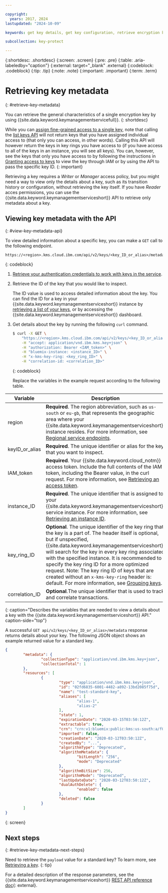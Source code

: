 ```yaml
---

copyright:
  years: 2017, 2024
lastupdated: "2024-10-09"

keywords: get key details, get key configuration, retrieve encryption key details

subcollection: key-protect

---
```


{:shortdesc: .shortdesc}
{:screen: .screen}
{:pre: .pre}
{:table: .aria-labeledby="caption"}
{:external: target="_blank" .external}
{:codeblock: .codeblock}
{:tip: .tip}
{:note: .note}
{:important: .important}
{:term: .term}

# Retrieving key metadata
{: #retrieve-key-metadata}

You can retrieve the general characteristics of a single encryption key by using
{{site.data.keyword.keymanagementservicefull}}.
{: shortdesc}

While you can [assign fine-grained access to a single key](/docs/key-protect?topic=key-protect-grant-access-keys#grant-access-key-level), note that calling the [list keys API](/apidocs/key-protect#getkeys) will not return keys that you have assigned individual access to (that only you can access, in other words). Calling this API will however return the keys in key rings you have access to (if you have access to all of the keys in an instance, you will see all keys). You can, however, see the keys that only you have access to by following the instructions in [Granting access to keys](/docs/key-protect?topic=key-protect-grant-access-keys) to view the key through IAM or by using the API to pass the specific key ID.
{: important}

Retrieving a key requires a _Writer_ or _Manager_ access policy, but you might need a way to view only the details about a key, such as its transition history or configuration, without retrieving the key itself. If you have _Reader_ acces permissions, you can use the {{site.data.keyword.keymanagementserviceshort}} API to retrieve only metadata about a key.

## Viewing key metadata with the API
{: #view-key-metadata-api}

To view detailed information about a specific key, you can make a `GET` call to
the following endpoint.

```plaintext
https://<region>.kms.cloud.ibm.com/api/v2/keys/<key_ID_or_alias>/metadata
```
{: codeblock}

1. [Retrieve your authentication credentials to work with keys in the service](/docs/key-protect?topic=key-protect-set-up-api).

2. Retrieve the ID of the key that you would like to inspect.

    The ID value is used to access detailed information about the key. You can
    find the ID for a key in your
    {{site.data.keyword.keymanagementserviceshort}} instance by
    [retrieving a list of your keys](/docs/key-protect?topic=key-protect-view-keys),
    or by accessing the {{site.data.keyword.keymanagementserviceshort}}
    dashboard.

3. Get details about the key by running the following `curl` command.

    ```sh
    $ curl -X GET \
        "https://<region>.kms.cloud.ibm.com/api/v2/keys/<key_ID_or_alias>/metadata" \
        -H "accept: application/vnd.ibm.kms.key+json" \
        -H "authorization: Bearer <IAM_token>" \
        -H "bluemix-instance: <instance_ID>" \
        -H "x-kms-key-ring: <key_ring_ID>" \
        -H "correlation-id: <correlation_ID>"
    ```
    {: codeblock}

    Replace the variables in the example request according to the following
    table.

|Variable|Description|
|--- |--- |
|region|**Required**. The region abbreviation, such as `us-south` or `eu-gb`, that represents the geographic area where your {{site.data.keyword.keymanagementserviceshort}} instance resides. For more information, see [Regional service endpoints](/docs/key-protect?topic=key-protect-regions#service-endpoints).|
|keyID_or_alias|**Required**. The unique identifier or alias for the key that you want to inspect.|
|IAM_token|**Required**. Your {{site.data.keyword.cloud_notm}} access token. Include the full contents of the IAM token, including the Bearer value, in the curl request. For more information, see [Retrieving an access token](/docs/key-protect?topic=key-protect-retrieve-access-token).|
|instance_ID|**Required**. The unique identifier that is assigned to your {{site.data.keyword.keymanagementserviceshort}} service instance. For more information, see [Retrieving an instance ID](/docs/key-protect?topic=key-protect-retrieve-instance-ID).|
|key_ring_ID|**Optional**. The unique identifier of the key ring that the key is a part of. The header itself is optional, but if unspecified, {{site.data.keyword.keymanagementserviceshort}} will search for the key in every key ring associated with the specified instance. It is recommended to specify the key ring ID for a more optimized request. Note: The key ring ID of keys that are created without an `x-kms-key-ring` header is: default. For more information, see [Grouping keys](/docs/key-protect?topic=key-protect-grouping-keys).|
|correlation_ID|**Optional**.The unique identifier that is used to track and correlate transactions.|
{: caption="Describes the variables that are needed to view a details about  a key with the {{site.data.keyword.keymanagementserviceshort}} API." caption-side="top"}

A successful `GET api/v2/keys/<key_ID_or_alias>/metadata` response returns
details about your key. The following JSON object shows an example returned
value for a standard key.

```json
{
		"metadata": {
				"collectionType": "application/vnd.ibm.kms.key+json",
				"collectionTotal": 1
		},
		"resources": [
				{
						"type": "application/vnd.ibm.kms.key+json",
						"id": "02fd6835-6001-4482-a892-13bd2085f75d",
						"name": "test-standard-key",
						"aliases": [
								"alias-1",
								"alias-2"
						],
						"state": 1,
						"expirationDate": "2020-03-15T03:50:12Z",
						"extractable": true,
						"crn": "crn:v1:bluemix:public:kms:us-south:a/f047b55a3362ac06afad8a3f2f5586ea:12e8c9c2-a162-472d-b7d6-8b9a86b815a6:key:02fd6835-6001-4482-a892-13bd2085f75d",
						"imported": false,
						"creationDate": "2020-03-12T03:50:12Z",
						"createdBy": "...",
						"algorithmType": "Deprecated",
						"algorithmMetadata": {
								"bitLength": "256",
								"mode": "Deprecated"
						},
						"algorithmBitSize": 256,
						"algorithmMode": "Deprecated",
						"lastUpdateDate": "2020-03-12T03:50:12Z",
						"dualAuthDelete": {
								"enabled": false
						},
						"deleted": false
				}
		]
}
```
{: screen}

## Next steps
{: #retrieve-key-metadata-next-steps}

Need to retrieve the `payload` value for a standard key? To learn more, see
[Retrieving a key](/docs/key-protect?topic=key-protect-retrieve-key).
{: tip}

For a detailed description of the response parameters, see the
{{site.data.keyword.keymanagementserviceshort}}
[REST API reference doc](/apidocs/key-protect){: external}.
